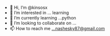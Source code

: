 - 👋 Hi, I’m @kinsosx
- 👀 I’m interested in ... learning
- 🌱 I’m currently learning ...python
- 💞️ I’m looking to collaborate on ...
- 📫 How to reach me ...nashesky87@gmail.com

<!---
kinsosx/kinsosx is a ✨ special ✨ repository because its `README.md` (this file) appears on your GitHub profile.
You can click the Preview link to take a look at your changes.
--->
